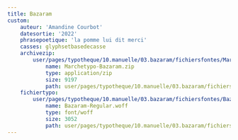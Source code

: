 ```yaml
---
title: Bazaram
custom:
    auteur: 'Amandine Courbot'
    datesortie: '2022'
    phrasepoetique: 'la pomme lui dit merci'
    casses: glyphsetbasedecasse
    archivezip:
        user/pages/typotheque/10.manuelle/03.bazaram/fichiersfontes/Marchetypo-Bazaram.zip:
            name: Marchetypo-Bazaram.zip
            type: application/zip
            size: 9197
            path: user/pages/typotheque/10.manuelle/03.bazaram/fichiersfontes/Marchetypo-Bazaram.zip
    fichiertypo:
        user/pages/typotheque/10.manuelle/03.bazaram/fichiersfontes/Bazaram-Regular.woff:
            name: Bazaram-Regular.woff
            type: font/woff
            size: 3052
            path: user/pages/typotheque/10.manuelle/03.bazaram/fichiersfontes/Bazaram-Regular.woff
---
```


